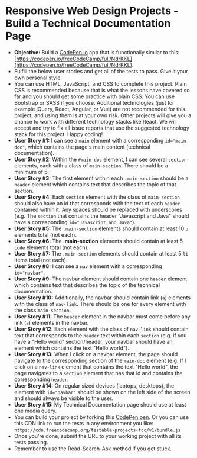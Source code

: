 # Responsive Web Design Projects - Build a Technical Documentation Page
- **Objective:** Build a [CodePen.io](https://codepen.io) app that is functionally similar to this: [https://codepen.io/freeCodeCamp/full/NdrKKL](https://codepen.io/freeCodeCamp/full/NdrKKL).
- Fulfill the below user stories and get all of the tests to pass. Give it your own personal style.
- You can use HTML, JavaScript, and CSS to complete this project. Plain CSS is recommended because that is what the lessons have covered so far and you should get some practice with plain CSS. You can use Bootstrap or SASS if you choose. Additional technologies (just for example jQuery, React, Angular, or Vue) are not recommended for this project, and using them is at your own risk. Other projects will give you a chance to work with different technology stacks like React. We will accept and try to fix all issue reports that use the suggested technology stack for this project. Happy coding!
- **User Story #1:** I can see a `main` element with a corresponding `id="main-doc"`, which contains the page's main content (technical documentation).
- **User Story #2:** Within the `#main-doc` element, I can see several `section` elements, each with a class of `main-section`. There should be a minimum of 5.
- **User Story #3:** The first element within each `.main-section` should be a `header` element which contains text that describes the topic of that section.
- **User Story #4:** Each `section` element with the class of `main-section` should also have an id that corresponds with the text of each `header` contained within it. Any spaces should be replaced with underscores (e.g. The `section` that contains the header "Javascript and Java" should have a corresponding `id="Javascript_and_Java"`).
- **User Story #5:** The `.main-section` elements should contain at least 10 `p` elements total (not each).
- **User Story #6:** The **.main-section** elements should contain at least 5 `code` elements total (not each).
- **User Story #7:** The `.main-section` elements should contain at least 5 `li` items total (not each).
- **User Story #8:** I can see a `nav` element with a corresponding `id="navbar"`.
- **User Story #9:** The navbar element should contain one `header` element which contains text that describes the topic of the technical documentation.
- **User Story #10:** Additionally, the navbar should contain link (`a`) elements with the class of `nav-link`. There should be one for every element with the class `main-section`.
- **User Story #11:** The `header` element in the navbar must come before any link (`a`) elements in the navbar.
- **User Story #12:** Each element with the class of `nav-link` should contain text that corresponds to the `header` text within each `section` (e.g. if you have a "Hello world" section/header, your navbar should have an element which contains the text "Hello world").
- **User Story #13:** When I click on a navbar element, the page should navigate to the corresponding section of the `main-doc` element (e.g. If I click on a `nav-link` element that contains the text "Hello world", the page navigates to a `section` element that has that id and contains the corresponding `header`.
- **User Story #14:** On regular sized devices (laptops, desktops), the element with `id="navbar"` should be shown on the left side of the screen and should always be visible to the user.
- **User Story #15:** My Technical Documentation page should use at least one media query.
- You can build your project by forking this [CodePen pen](http://codepen.io/freeCodeCamp/pen/MJjpwO). Or you can use this CDN link to run the tests in any environment you like: `https://cdn.freecodecamp.org/testable-projects-fcc/v1/bundle.js`
- Once you're done, submit the URL to your working project with all its tests passing.
- Remember to use the Read-Search-Ask method if you get stuck.